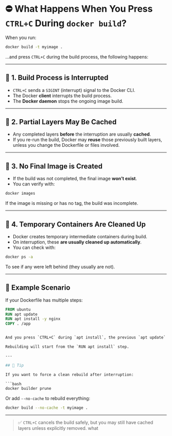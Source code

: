 # ⛔ What Happens When You Press `CTRL+C` During `docker build`?

When you run:

```bash
docker build -t myimage .
```

...and press `CTRL+C` during the build process, the following happens:

---

## 🔹 1. Build Process is Interrupted

- `CTRL+C` sends a `SIGINT` (interrupt) signal to the Docker CLI.
- The Docker **client** interrupts the build process.
- The **Docker daemon** stops the ongoing image build.

---

## 🔹 2. Partial Layers May Be Cached

- Any completed layers **before** the interruption are usually **cached**.
- If you re-run the build, Docker may **reuse** those previously built layers, unless you change the Dockerfile or files involved.

---

## 🔹 3. No Final Image is Created

- If the build was not completed, the final image **won’t exist**.
- You can verify with:

```bash
docker images
```

If the image is missing or has no tag, the build was incomplete.

---

## 🔹 4. Temporary Containers Are Cleaned Up

- Docker creates temporary intermediate containers during build.
- On interruption, these **are usually cleaned up automatically**.
- You can check with:

```bash
docker ps -a
```

To see if any were left behind (they usually are not).

---

## 🔸 Example Scenario

If your Dockerfile has multiple steps:

```dockerfile
FROM ubuntu
RUN apt update
RUN apt install -y nginx
COPY . /app


And you press `CTRL+C` during `apt install`, the previous `apt update` layer might still be cached.

Rebuilding will start from the `RUN apt install` step.

---

## 🧠 Tip

If you want to force a clean rebuild after interruption:

```bash
docker builder prune
```

Or add `--no-cache` to rebuild everything:

```bash
docker build --no-cache -t myimage .
```

---

> ✅ `CTRL+C` cancels the build safely, but you may still have cached layers unless explicitly removed.
what
